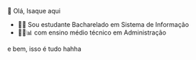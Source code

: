 👋 Olá, Isaque aqui

- 👨‍💻 Sou estudante Bacharelado em Sistema de Informação 
- 👨‍🎓📊 com ensino médio técnico em Administração

e bem, isso é tudo hahha

<!---
isiszac/isiszac is a ✨ special ✨ repository because its `README.md` (this file) appears on your GitHub profile.
You can click the Preview link to take a look at your changes.
--->
